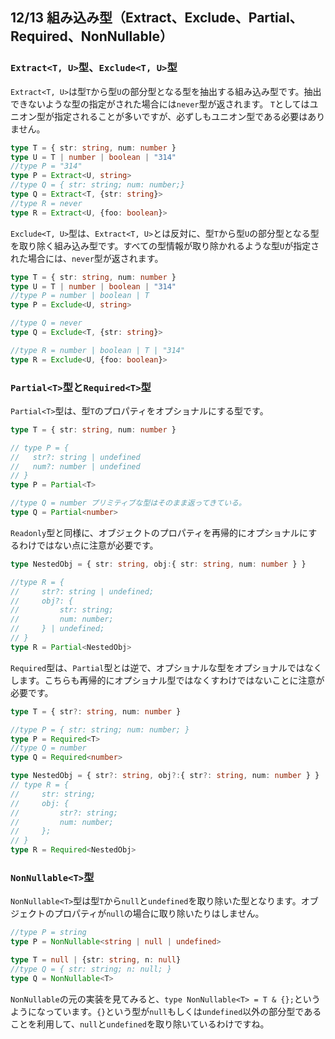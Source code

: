 ## 12/13 組み込み型（Extract、Exclude、Partial、Required、NonNullable）
### `Extract<T, U>`型、`Exclude<T, U>`型
`Extract<T, U>`は型`T`から型`U`の部分型となる型を抽出する組み込み型です。抽出できないような型の指定がされた場合には`never`型が返されます。
`T`としてはユニオン型が指定されることが多いですが、必ずしもユニオン型である必要はありません。
```ts
type T = { str: string, num: number }
type U = T | number | boolean | "314"
//type P = "314"
type P = Extract<U, string>
//type Q = { str: string; num: number;}
type Q = Extract<T, {str: string}>
//type R = never
type R = Extract<U, {foo: boolean}>
```
`Exclude<T, U>`型は、`Extract<T, U>`とは反対に、型`T`から型`U`の部分型となる型を取り除く組み込み型です。すべての型情報が取り除かれるような型`U`が指定された場合には、`never`型が返されます。
```ts
type T = { str: string, num: number }
type U = T | number | boolean | "314"
//type P = number | boolean | T
type P = Exclude<U, string>

//type Q = never
type Q = Exclude<T, {str: string}>

//type R = number | boolean | T | "314"
type R = Exclude<U, {foo: boolean}>
```
### `Partial<T>`型と`Required<T>`型
`Partial<T>`型は、型`T`のプロパティをオプショナルにする型です。
```ts
type T = { str: string, num: number }

// type P = {
//   str?: string | undefined
//   num?: number | undefined
// }
type P = Partial<T>

//type Q = number プリミティブな型はそのまま返ってきている。
type Q = Partial<number>
```
`Readonly`型と同様に、オブジェクトのプロパティを再帰的にオプショナルにするわけではない点に注意が必要です。
```ts
type NestedObj = { str: string, obj:{ str: string, num: number } }

//type R = {
//     str?: string | undefined;
//     obj?: {
//         str: string;
//         num: number;
//     } | undefined;
// }
type R = Partial<NestedObj>
```
`Required`型は、`Partial`型とは逆で、オプショナルな型をオプショナルではなくします。こちらも再帰的にオプショナル型ではなくすわけではないことに注意が必要です。
```ts
type T = { str?: string, num: number }

//type P = { str: string; num: number; }
type P = Required<T>
//type Q = number
type Q = Required<number>

type NestedObj = { str?: string, obj?:{ str?: string, num: number } }
// type R = {
//     str: string;
//     obj: {
//         str?: string;
//         num: number;
//     };
// }
type R = Required<NestedObj>
```
### `NonNullable<T>`型
`NonNullable<T>`型は型`T`から`null`と`undefined`を取り除いた型となります。オブジェクトのプロパティが`null`の場合に取り除いたりはしません。
```ts
//type P = string
type P = NonNullable<string | null | undefined>

type T = null | {str: string, n: null}
//type Q = { str: string; n: null; }
type Q = NonNullable<T>
```
`NonNullable`の元の実装を見てみると、`type NonNullable<T> = T & {};`というようになっています。`{}`という型が`null`もしくは`undefined`以外の部分型であることを利用して、`null`と`undefined`を取り除いているわけですね。